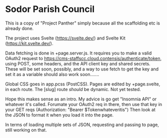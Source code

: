 # Sodor Parish Council

This is a copy of "Project Panther" simply because all the scaffolding etc is already done. 

The project uses Svelte (https://svelte.dev/) and Svelte Kit (https://kit.svelte.dev/).

Data fetching is done in +page.server.js. It requires you to make a valid OAuth2 request to https://cms-staffscc.cloud.contensis/authenticate/token, using POST, some headers, and the API client key and shared secrets. These will be set soon, possibly, and a way to use fetch to get the key and set it as a variable should also work soon.......

Global CSS goes in app.pcss (PostCSS). Pages are edited by +page.svelte, in each route. The [slug] route *should* be dynamic. Not yet tested.

Hope this makes sense as an intro. My advice is go get "Insomnia API" or whatever it's called. Forumate your OAuth2 req in there, then use that key in your GET reqs (Authorization: "Bearer $Tokenwhateveritis")
Then look at the JSON to format it when you load it into the page.

In terms of loading multiple sets of JSON, requesting and passing to page, still working on that.
